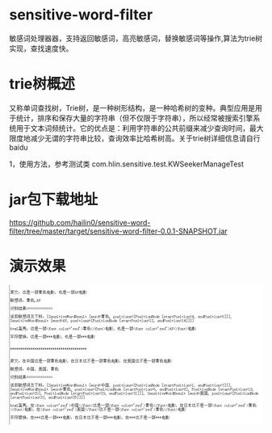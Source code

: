 # sensitive-word-filter


敏感词处理器器，支持返回敏感词，高亮敏感词，替换敏感词等操作,算法为trie树实现，查找速度快。

#  trie树概述
又称单词查找树，Trie树，是一种树形结构，是一种哈希树的变种。典型应用是用于统计，排序和保存大量的字符串（但不仅限于字符串），所以经常被搜索引擎系统用于文本词频统计。它的优点是：利用字符串的公共前缀来减少查询时间，最大限度地减少无谓的字符串比较，查询效率比哈希树高。关于trie树详细信息请自行baidu

1，使用方法，参考测试类
com.hlin.sensitive.test.KWSeekerManageTest


# jar包下载地址
https://github.com/hailin0/sensitive-word-filter/tree/master/target/sensitive-word-filter-0.0.1-SNAPSHOT.jar




# 演示效果

![Alt 演示效果](/doc/20160523233326.png "演示效果")
